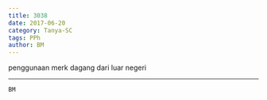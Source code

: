 ```yaml
---
title: 3038
date: 2017-06-20
category: Tanya-SC
tags: PPh
author: BM
---
```


penggunaan merk dagang dari luar negeri

---



`BM`

